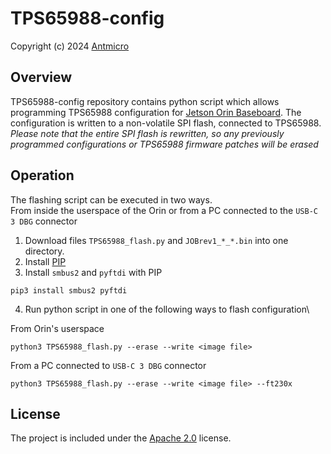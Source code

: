 # TPS65988-config

Copyright (c) 2024 [Antmicro](https://www.antmicro.com)


## Overview

TPS65988-config repository contains python script which allows programming TPS65988 configuration for [Jetson Orin Baseboard](https://github.com/antmicro/jetson-orin-baseboard). The configuration is written to a non-volatile SPI flash, connected to TPS65988.\
*Please note that the entire SPI flash is rewritten, so any previously programmed configurations or TPS65988 firmware patches will be erased*

## Operation
The flashing script can be executed in two ways.\
From inside the userspace of the Orin or from a PC connected to the `USB-C 3 DBG` connector

1. Download files `TPS65988_flash.py` and `JOBrev1_*_*.bin` into one directory.
2. Install [PIP](https://pip.pypa.io/en/stable/installation/#get-pip-py)
3. Install `smbus2` and `pyftdi` with PIP
```
pip3 install smbus2 pyftdi
```
4. Run python script in one of the following ways to flash configuration\

From Orin's userspace
```
python3 TPS65988_flash.py --erase --write <image file>
```
From a PC connected to `USB-C 3 DBG` connector
```
python3 TPS65988_flash.py --erase --write <image file> --ft230x
```

## License
The project is included under the [Apache 2.0](/LICENSE) license.

